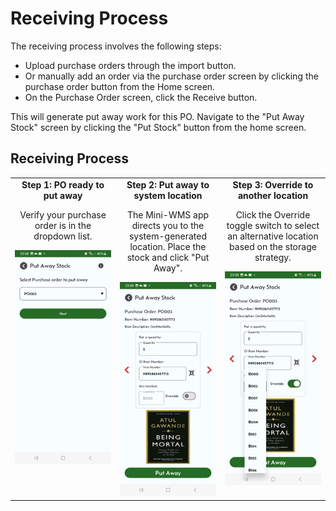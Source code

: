 <h1>Receiving Process</h1>
<p>The receiving process involves the following steps:</p>
<ul>
  <li>Upload purchase orders through the import button.</li>
  <li>Or manually add an order via the purchase order screen by clicking the purchase order button from the Home screen.</li>
  <li>On the Purchase Order screen, click the Receive button.</li>
</ul>
<p>This will generate put away work for this PO. Navigate to the "Put Away Stock" screen by clicking the "Put Stock" button from the home screen.</p>

<h2>Receiving Process</h2>
<table style="width: 100%; border-collapse: collapse;">
  <tr>
    <!-- Column 1 -->
    <td style="width: 33%; text-align: center; vertical-align: top;">
      <strong>Step 1: PO ready to put away</strong>
      <p>Verify your purchase order is in the dropdown list.</p>
      <img src="asset/Receiving1.jpg" alt="Step 1" width="200">
    </td>
    <!-- Column 2 -->
    <td style="width: 33%; text-align: center; vertical-align: top;">
      <strong>Step 2: Put away to system location</strong>
      <p>The Mini-WMS app directs you to the system-generated location. Place the stock and click "Put Away".</p>
      <img src="asset/Receiving2.jpg" alt="Step 2" width="200">
    </td>
    <!-- Column 3 -->
    <td style="width: 33%; text-align: center; vertical-align: top;">
      <strong>Step 3: Override to another location</strong>
      <p>Click the Override toggle switch to select an alternative location based on the storage strategy.</p>
      <img src="asset/Receiving3.jpg" alt="Step 3" width="200">
    </td>
  </tr>
</table>

